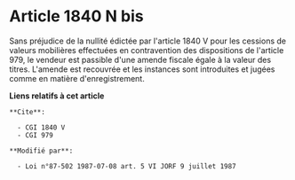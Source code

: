 # Article 1840 N bis

Sans préjudice de la nullité édictée par l'article 1840 V pour les cessions de valeurs mobilières effectuées en contravention
des dispositions de l'article 979, le vendeur est passible d'une amende fiscale égale à la valeur des titres. L'amende est
recouvrée et les instances sont introduites et jugées comme en matière d'enregistrement.

**Liens relatifs à cet article**

	**Cite**:

	  - CGI 1840 V
	  - CGI 979

	**Modifié par**:

	  - Loi n°87-502 1987-07-08 art. 5 VI JORF 9 juillet 1987

